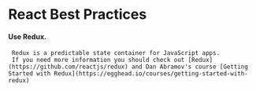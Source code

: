 # React Best Practices

 #### Use Redux.
     Redux is a predictable state container for JavaScript apps.
     If you need more information you should check out [Redux](https://github.com/reactjs/redux) and Dan Abramov's course [Getting Started with Redux](https://egghead.io/courses/getting-started-with-redux)
